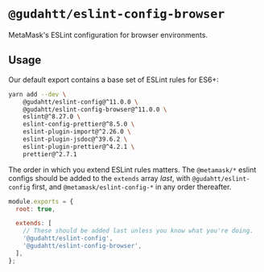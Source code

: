 # `@gudahtt/eslint-config-browser`

MetaMask's ESLint configuration for browser environments.

## Usage

Our default export contains a base set of ESLint rules for ES6+:

```bash
yarn add --dev \
    @gudahtt/eslint-config@^11.0.0 \
    @gudahtt/eslint-config-browser@^11.0.0 \
    eslint@^8.27.0 \
    eslint-config-prettier@^8.5.0 \
    eslint-plugin-import@^2.26.0 \
    eslint-plugin-jsdoc@^39.6.2 \
    eslint-plugin-prettier@^4.2.1 \
    prettier@^2.7.1
```

The order in which you extend ESLint rules matters.
The `@metamask/*` eslint configs should be added to the `extends` array _last_,
with `@gudahtt/eslint-config` first, and `@metamask/eslint-config-*` in any
order thereafter.

```js
module.exports = {
  root: true,

  extends: [
    // These should be added last unless you know what you're doing.
    '@gudahtt/eslint-config',
    '@gudahtt/eslint-config-browser',
  ],
};
```
